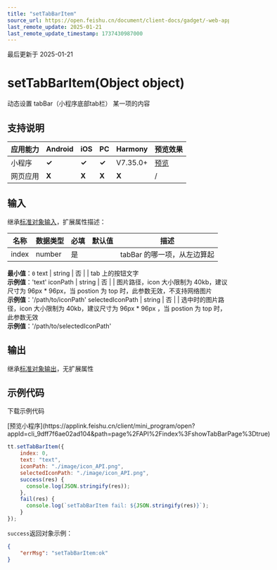 ```yaml
---
title: "setTabBarItem"
source_url: https://open.feishu.cn/document/client-docs/gadget/-web-app-api/interface/tab-bar/settabbaritem
last_remote_update: 2025-01-21
last_remote_update_timestamp: 1737430987000
---
```

最后更新于 2025-01-21

# 	setTabBarItem(Object object)

动态设置 tabBar（小程序底部tab栏） 某一项的内容

## 支持说明

应用能力 | Android | iOS | PC | Harmony | 预览效果
--- | --- | --- | --- | --- | ---
小程序 | **✓** | **✓** | **✓** | V7.35.0+ | [预览](https://applink.feishu.cn/client/mini_program/open?appId=cli_9dff7f6ae02ad104&path=page%2FAPI%2Findex%3FshowTabBarPage%3Dtrue)
网页应用 | **X** | **X** | **X** | **X** | /

## 输入

继承[标准对象输入](https://open.feishu.cn/document/uYjL24iN/ukzNy4SO3IjL5cjM)，扩展属性描述：

名称 | 数据类型 | 必填 | 默认值 | 描述
--- | --- | --- | --- | ---
index | number | 是 |  | tabBar 的哪一项，从左边算起  
**最小值**：`0`
text | string | 否 |  | tab 上的按钮文字  
**示例值**：'text'
iconPath | string | 否 |  | 图片路径，icon 大小限制为 40kb，建议尺寸为 96px * 96px，当 postion 为 top 时，此参数无效，不支持网络图片  
**示例值**：'/path/to/iconPath'
selectedIconPath | string | 否 |  | 选中时的图片路径，icon 大小限制为 40kb，建议尺寸为 96px * 96px ，当 postion 为 top 时，此参数无效  
**示例值**：'/path/to/selectedIconPath'

## 输出

继承[标准对象输出](https://open.feishu.cn/document/uYjL24iN/ukzNy4SO3IjL5cjM#8c92acb8)，无扩展属性

## 示例代码

<md-download-code href="https://open.feishu.cn/document/uYjL24iN/uYDM04iNwQjL2ADN" mobileDisplay="none">下载示例代码</md-download-code>

<div style="display: flex">
          [预览小程序](https://applink.feishu.cn/client/mini_program/open?appId=cli_9dff7f6ae02ad104&path=page%2FAPI%2Findex%3FshowTabBarPage%3Dtrue)

</div> 

```js
tt.setTabBarItem({
    index: 0,
    text: "text",
    iconPath: "./image/icon_API.png",
    selectedIconPath: "./image/icon_API.png",
    success(res) {
      console.log(JSON.stringify(res));
    },
    fail(res) {
      console.log(`setTabBarItem fail: ${JSON.stringify(res)}`);
    }
});
```

`success`返回对象示例：
```json
{
    "errMsg": "setTabBarItem:ok"
}
```
